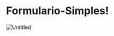 # Formulario-Simples!
![Untitled](https://github.com/Natandep/Formulario-Simples/assets/125565824/9992e64b-4b8d-47ee-8a4b-cc5c0ac7b732)
